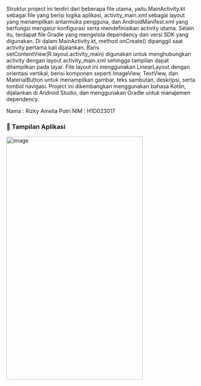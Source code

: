 Struktur project ini terdiri dari beberapa file utama, yaitu MainActivity.kt sebagai file yang berisi logika aplikasi, activity_main.xml sebagai layout yang menampilkan antarmuka pengguna, dan AndroidManifest.xml yang berfungsi mengatur konfigurasi serta mendefinisikan activity utama. Selain itu, terdapat file Gradle yang mengelola dependency dan versi SDK yang digunakan.
Di dalam MainActivity.kt, method onCreate() dipanggil saat activity pertama kali dijalankan. Baris setContentView(R.layout.activity_main) digunakan untuk menghubungkan activity dengan layout activity_main.xml sehingga tampilan dapat ditampilkan pada layar. File layout ini menggunakan LinearLayout dengan orientasi vertikal, berisi komponen seperti ImageView, TextView, dan MaterialButton untuk menampilkan gambar, teks sambutan, deskripsi, serta tombol navigasi.
Project ini dikembangkan menggunakan bahasa Kotlin, dijalankan di Android Studio, dan menggunakan Gradle untuk manajemen dependency.

Nama  : Rizky Amelia Putri
NIM   : H1D023017 

### 📸 Tampilan Aplikasi
<img width="359" height="640" alt="image" src="https://github.com/user-attachments/assets/c324cd5e-4f28-4bc4-a03f-f8c809d22b58" />

